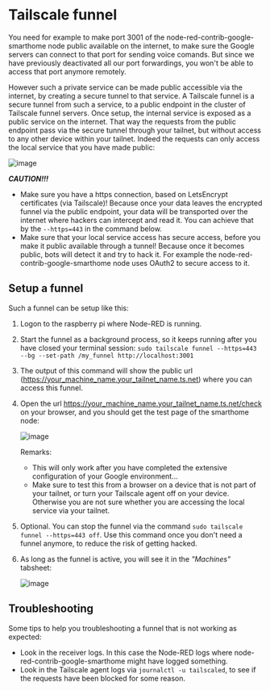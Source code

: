 # Tailscale funnel

You need for example to make port 3001 of the node-red-contrib-google-smarthome node public available on the internet, to make sure the Google servers can connect to that port for sending voice comands.  But since we have previously deactivated all our port forwardings, you won't be able to access that port anymore remotely.

However such a private service can be made public accessible via the internet, by creating a secure tunnel to that service.  A Tailscale funnel is a secure tunnel from such a service, to a public endpoint in the cluster of Tailscale funnel servers.  Once setup, the internal service is exposed as a public service on the internet.  That way the requests from the public endpoint pass via the secure tunnel through your tailnet, but without access to any other device within your tailnet.  Indeed the requests can only access the local service that you have made public:

![image](https://github.com/user-attachments/assets/91d51c8d-568b-4d24-9bc6-dca9f65e062d)

***CAUTION!!!*** 
+ Make sure you have a https connection, based on LetsEncrypt certificates (via Tailscale)!  Because once your data leaves the encrypted funnel via the public endpoint, your data will be transported over the internet where hackers can intercept and read it.  You can achieve that by the `--https=443` in the command below.
+ Make sure that your local service access has secure access, before you make it public available through a tunnel!  Because once it becomes public, bots will detect it and try to hack it.  For example the node-red-contrib-google-smarthome node uses OAuth2 to secure access to it.

## Setup a funnel
Such a funnel can be setup like this:

1. Logon to the raspberry pi where Node-RED is running.
2. Start the funnel as a background process, so it keeps running after you have closed your terminal session:
   `sudo tailscale funnel --https=443 --bg --set-path /my_funnel http://localhost:3001`
3. The output of this command will show the public url (https://your_machine_name.your_tailnet_name.ts.net)  where you can access this funnel.
4. Open the url https://your_machine_name.your_tailnet_name.ts.net/check on your browser, and you should get the test page of the smarthome node:

   ![image](https://github.com/bartbutenaers/Node-RED-security-basics/assets/14224149/e69f56a3-85cb-4a4b-a17f-635b6b618a79)

   Remarks:
   - This will only work after you have completed the extensive configuration of your Google environment...
   - Make sure to test this from a browser on a device that is not part of your tailnet, or turn your Tailscale agent off on your device.  Otherwise you are not sure whether you are accessing the local service via your tailnet.

6. Optional.  You can stop the funnel via the command `sudo tailscale funnel --https=443 off`.  Use this command once you don't need a funnel anymore, to reduce the risk of getting hacked.
7. As long as the funnel is active, you will see it in the *"Machines"* tabsheet:
 
   ![image](https://github.com/bartbutenaers/Node-RED-security-basics/assets/14224149/e49f1111-3ecd-41c9-a670-1e96e72a90d7)

## Troubleshooting
Some tips to help you troubleshooting a funnel that is not working as expected:
+ Look in the receiver logs.  In this case the Node-RED logs where node-red-contrib-google-smarthome might have logged something.
+ Look in the Tailscale agent logs via `journalctl -u tailscaled`, to see if the requests have been blocked for some reason.
